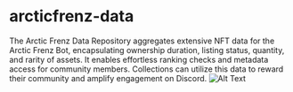 # arcticfrenz-data
The Arctic Frenz Data Repository aggregates extensive NFT data for the Arctic Frenz Bot, encapsulating ownership duration, listing status, quantity, and rarity of assets. It enables effortless ranking checks and metadata access for community members. Collections can utilize this data to reward their community and amplify engagement on Discord.
![Alt Text]([http://www.example.com/path/to/gif.gif](https://raw.githubusercontent.com/davidbeard741/arcticfrenz-data/main/images/IMG_3153.gif)https://raw.githubusercontent.com/davidbeard741/arcticfrenz-data/main/images/IMG_3153.gif)
